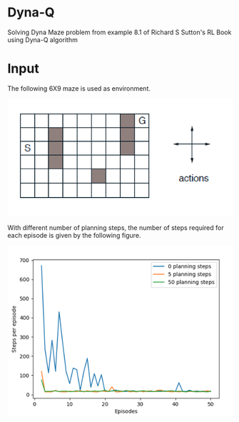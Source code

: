 # Dyna-Q
Solving Dyna Maze problem from example 8.1 of Richard S Sutton's RL Book using Dyna-Q algorithm

# Input 

The following 6X9 maze is used as environment. 

<img src='https://github.com/shivakumar-tekumatla/Dyna-Q/blob/main/Input.png'/>

With different number of planning steps, the number of steps required for each episode is given by the following figure.

<img src='https://github.com/shivakumar-tekumatla/Dyna-Q/blob/main/Output.png'/>
